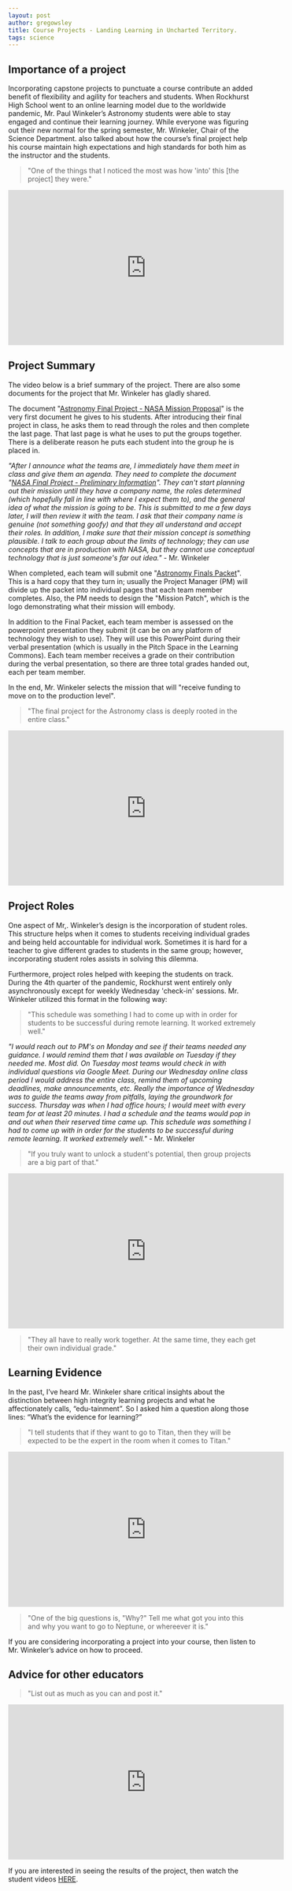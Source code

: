 ```yaml
---
layout: post
author: gregowsley
title: Course Projects - Landing Learning in Uncharted Territory.
tags: science
---
```


## Importance of a project

Incorporating capstone projects to punctuate a course contribute an added benefit of flexibility and agility for teachers and students. When Rockhurst High School went to an online learning model due to the worldwide pandemic, Mr. Paul Winkeler’s Astronomy students were able to stay engaged and continue their learning journey. While everyone was figuring out their new normal for the spring semester, Mr. Winkeler, Chair of the Science Department. also talked about how the course’s final project help his course maintain high expectations and high standards for both him as the instructor and the students.

<blockquote> "One of the things that I noticed the most was how 'into' this [the project] they were." </blockquote>

<iframe width="560" height="315" src="https://www.youtube.com/embed/UEwNGuQzLsU" frameborder="0" allow="accelerometer; autoplay; encrypted-media; gyroscope; picture-in-picture" allowfullscreen></iframe>

## Project Summary

The video below is a brief summary of the project. There are also some documents for the project that Mr. Winkeler has gladly shared.

The document "[Astronomy Final Project - NASA Mission Proposal](https://drive.google.com/file/d/1NA7sCRVp0cFM1unpSBXcuXJSJw73SbQK/view?usp=sharing)" is the very first document he gives to his students.  After introducing their final project in class, he asks them to read through the roles and then complete the last page.  That last page is what he uses to put the groups together.  There is a deliberate reason he puts each student into the group he is placed in.

<i>"After I announce what the teams are, I immediately have them meet in class and give them an agenda.  They need to complete the document "[NASA Final Project - Preliminary Information](https://drive.google.com/file/d/1CelprWjUixYjr9Aza4Jjf-OygQAfub7z/view?usp=sharing)".  They can't start planning out their mission until they have a company name, the roles determined (which hopefully fall in line with where I expect them to), and the general idea of what the mission is going to be.  This is submitted to me a few days later, I will then review it with the team.  I ask that their company name is genuine (not something goofy) and that they all understand and accept their roles.  In addition, I make sure that their mission concept is something plausible.  I talk to each group about the limits of technology; they can use concepts that are in production with NASA, but they cannot use conceptual technology that is just someone's far out idea." </i> - Mr. Winkeler

When completed, each team will submit one "[Astronomy Finals Packet](https://drive.google.com/file/d/117MP04pk3DI5n8OWh68ZMNhx7PdFQnot/view?usp=sharing)".  This is a hard copy that they turn in; usually the Project Manager (PM) will divide up the packet into individual pages that each team member completes.  Also, the PM needs to design the "Mission Patch", which is the logo demonstrating what their mission will embody.  

In addition to the Final Packet, each team member is assessed on the powerpoint presentation they submit (it can be on any platform of technology they wish to use).  They will use this PowerPoint during their verbal presentation (which is usually in the Pitch Space in the Learning Commons).  Each team member receives a grade on their contribution during the verbal presentation, so there are three total grades handed out, each per team member.  

In the end, Mr. Winkeler selects the mission that will "receive funding to move on to the production level".   

<blockquote> "The final project for the Astronomy class is deeply rooted in the entire class." </blockquote>

<iframe width="560" height="315" src="https://www.youtube.com/embed/faSwuH_mYHk" frameborder="0" allow="accelerometer; autoplay; encrypted-media; gyroscope; picture-in-picture" allowfullscreen></iframe>

## Project Roles

One aspect of Mr,. Winkeler’s design is the incorporation of student roles. This structure helps when it comes to students receiving individual grades and being held accountable for individual work. Sometimes it is hard for a teacher to give different grades to students in the same group; however, incorporating student roles assists in solving this dilemma. 

Furthermore, project roles helped with keeping the students on track. During the 4th quarter of the pandemic, Rockhurst went entirely only asynchronously except for weekly Wednesday 'check-in' sessions. Mr. Winkeler utilized this format in the following way:

<blockquote> "This schedule was something I had to come up with in order for students to be successful during remote learning. It worked extremely well." </blockquote>

<i> "I would reach out to PM's on Monday and see if their teams needed any guidance.  I would remind them that I was available on Tuesday if they needed me.  Most did. On Tuesday most teams would check in with individual questions via Google Meet. During our Wednesday online class period I would address the entire class, remind them of upcoming deadlines, make announcements, etc.  Really the importance of Wednesday was to guide the teams away from pitfalls, laying the groundwork for success. Thursday was when I had office hours; I would meet with every team for at least 20 minutes.  I had a schedule and the teams would pop in and out when their reserved time came up.  This schedule was something I had to come up with in order for the students to be successful during remote learning.  It worked extremely well." </i> - Mr. Winkeler

<blockquote> "If you truly want to unlock a student's potential, then group projects are a big part of that." </blockquote>
<iframe width="560" height="315" src="https://www.youtube.com/embed/k7LG5SIfKYg" frameborder="0" allow="accelerometer; autoplay; encrypted-media; gyroscope; picture-in-picture" allowfullscreen></iframe>

<blockquote> "They all have to really work together. At the same time, they each get their own individual grade." </blockquote>


## Learning Evidence

In the past, I’ve heard Mr. Winkeler share critical insights about the distinction between high integrity learning projects and what he affectionately calls, “edu-tainment”. So I asked him a question along those lines: “What’s the evidence for learning?”

<blockquote> "I tell students that if they want to go to Titan, then they will be expected to be the expert in the room when it comes to Titan." </blockquote>

<iframe width="560" height="315" src="https://www.youtube.com/embed/LiKgefxbXr4" frameborder="0" allow="accelerometer; autoplay; encrypted-media; gyroscope; picture-in-picture" allowfullscreen></iframe>

<blockquote> "One of the big questions is, "Why?" Tell me what got you into this and why you want to go to Neptune, or whereever it is." </blockquote>
If you are considering incorporating a project into your course, then listen to Mr. Winkeler’s advice on how to proceed.

## Advice for other educators

<blockquote> "List out as much as you can and post it." </blockquote>

<iframe width="560" height="315" src="https://www.youtube.com/embed/090wLN3Yrow" frameborder="0" allow="accelerometer; autoplay; encrypted-media; gyroscope; picture-in-picture" allowfullscreen></iframe>

If you are interested in seeing the results of the project, then watch the student videos [HERE](https://drive.google.com/drive/folders/1vTpfpu9zXx0N5XuWbk1lZKJzubL-sMVQ?usp=sharing).



